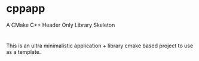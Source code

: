 # cppapp
A CMake C++ Header Only Library Skeleton
#
This is an ultra minimalistic application + library cmake based project to use as a template.
